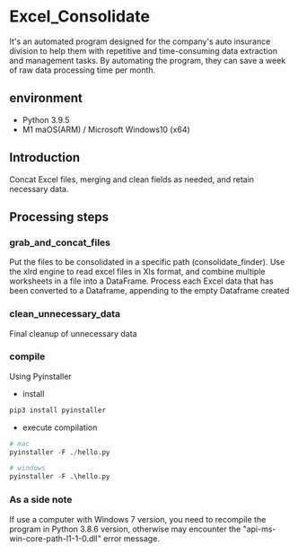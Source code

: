 # Excel_Consolidate
It's an automated program designed for the company's auto insurance division to help them with repetitive and time-consuming data extraction and management tasks.
By automating the program, they can save a week of raw data processing time per month.

## environment
- Python 3.9.5
- M1 maOS(ARM) / Microsoft Windows10 (x64)

## Introduction
Concat Excel files, merging and clean fields as needed, and retain necessary data.

## Processing steps

### grab_and_concat_files

Put the files to be consolidated in a specific path (consolidate_finder).
Use the xlrd engine to read excel files in Xls format, and combine multiple worksheets in a file into a DataFrame.
Process each Excel data that has been converted to a Dataframe, appending to the empty Dataframe created

### clean_unnecessary_data
Final cleanup of unnecessary data

### compile
Using Pyinstaller
- install
```python
pip3 install pyinstaller
```
- execute compilation
```python
# mac
pyinstaller -F ./hello.py

# windows
pyinstaller -F .\hello.py
```

### As a side note
If use a computer with Windows 7 version, you need to recompile the program in Python 3.8.6 version, 
otherwise may encounter the "api-ms-win-core-path-l1-1-0.dll" error message.
